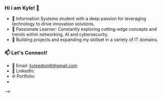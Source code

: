 ### Hi i am Kyle! 👋

- 🔭 Information Systems student with a deep passion for leveraging technology to drive innovation solutions. <br/>
- 🌱 Passionate Learner: Constantly exploring cutting-edge concepts and trends within networking, AI and cybersecurity.<br/>
- 👯 Building projects and expanding my skillset in a variety of  IT domains.<br/>

### 📫 Let's Connect!  
- 📧 Email: kyleedom6@gmail.com
- 💼 LinkedIn:   
- 🌐 Portfolio: 
- 
-->
